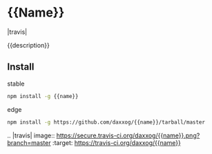{{Name}}
====================
|travis|

{{description}}

Install
-------
stable
```bash
npm install -g {{name}}
```
edge
```bash
npm install -g https://github.com/daxxog/{{name}}/tarball/master
```
.. |travis| image:: https://secure.travis-ci.org/daxxog/{{name}}.png?branch=master
    :target: https://travis-ci.org/daxxog/{{name}}
